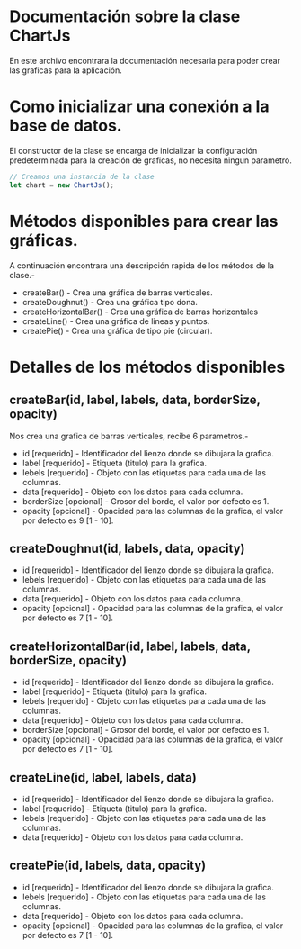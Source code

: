 Documentación sobre la clase ChartJs
====================================

En este archivo encontrara la documentación necesaria para poder crear las graficas para la aplicación.

# Como inicializar una conexión a la base de datos.

El constructor de la clase se encarga de inicializar la configuración predeterminada para la creación de graficas, no necesita ningun parametro.

```js
// Creamos una instancia de la clase
let chart = new ChartJs();
```

# Métodos disponibles para crear las gráficas.

A continuación encontrara una descripción rapida de los métodos de la clase.-

* createBar() - Crea una gráfica de barras verticales.
* createDoughnut() - Crea una gráfica tipo dona.
* createHorizontalBar() - Crea una gráfica de barras horizontales
* createLine() - Crea una gráfica de lineas y puntos.
* createPie() - Crea una gráfica de tipo pie (circular).

# Detalles de los métodos disponibles

## createBar(id, label, labels, data, borderSize, opacity)

Nos crea una grafica de barras verticales, recibe 6 parametros.-

* id [requerido] - Identificador del lienzo donde se dibujara la grafica.
* label [requerido] - Etiqueta (titulo) para la grafica.
* lebels [requerido] - Objeto con las etiquetas para cada una de las columnas.
* data [requerido] - Objeto con los datos para cada columna.
* borderSize [opcional] - Grosor del borde, el valor por defecto es 1.
* opacity [opcional] - Opacidad para las columnas de la grafica, el valor por defecto es 9 [1 - 10].

## createDoughnut(id, labels, data, opacity)

* id [requerido] - Identificador del lienzo donde se dibujara la grafica.
* lebels [requerido] - Objeto con las etiquetas para cada una de las columnas.
* data [requerido] - Objeto con los datos para cada columna.
* opacity [opcional] - Opacidad para las columnas de la grafica, el valor por defecto es 7 [1 - 10].

## createHorizontalBar(id, label, labels, data, borderSize, opacity)

* id [requerido] - Identificador del lienzo donde se dibujara la grafica.
* label [requerido] - Etiqueta (titulo) para la grafica.
* lebels [requerido] - Objeto con las etiquetas para cada una de las columnas.
* data [requerido] - Objeto con los datos para cada columna.
* borderSize [opcional] - Grosor del borde, el valor por defecto es 1.
* opacity [opcional] - Opacidad para las columnas de la grafica, el valor por defecto es 7 [1 - 10].

## createLine(id, label, labels, data)

* id [requerido] - Identificador del lienzo donde se dibujara la grafica.
* label [requerido] - Etiqueta (titulo) para la grafica.
* lebels [requerido] - Objeto con las etiquetas para cada una de las columnas.
* data [requerido] - Objeto con los datos para cada columna.

## createPie(id, labels, data, opacity)

* id [requerido] - Identificador del lienzo donde se dibujara la grafica.
* lebels [requerido] - Objeto con las etiquetas para cada una de las columnas.
* data [requerido] - Objeto con los datos para cada columna.
* opacity [opcional] - Opacidad para las columnas de la grafica, el valor por defecto es 7 [1 - 10].